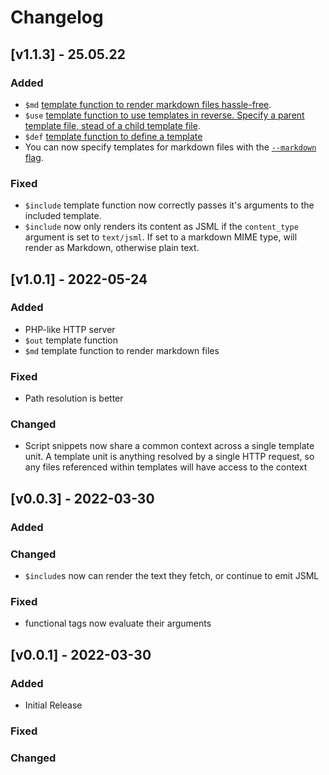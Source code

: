 # Changelog

## [v1.1.3] - 25.05.22
### Added
 - `$md` [template function to render markdown files hassle-free](https://github.com/J-Cake/jstempl/wiki/Templating-Functions#md-file-string).
 - `$use` [template function to use templates in reverse. Specify a parent template file, stead of a child template file](https://github.com/J-Cake/jstempl/wiki/Templating-Functions#usetemplate-string-as-string). 
 - `$def` [template function to define a template](https://github.com/J-Cake/jstempl/wiki/Custom-Templating-Functions)
 - You can now specify templates for markdown files with the [`--markdown` flag](https://github.com/J-Cake/jstempl/wiki/CLI).

### Fixed
 - `$include` template function now correctly passes it's arguments to the included template.
 - `$include` now only renders its content as JSML if the `content_type` argument is set to `text/jsml`. If set to a markdown MIME type, will render as Markdown, otherwise plain text.

## [v1.0.1] - 2022-05-24
### Added
 - PHP-like HTTP server
 - `$out` template function
 - `$md` template function to render markdown files

### Fixed
 - Path resolution is better

### Changed
 - Script snippets now share a common context across a single template unit. A template unit is anything resolved by a single HTTP request, so any files referenced within templates will have access to the context

## [v0.0.3] - 2022-03-30
### Added
### Changed
 - `$include`s now can render the text they fetch, or continue to emit JSML
### Fixed
 - functional tags now evaluate their arguments

## [v0.0.1] - 2022-03-30
### Added
 - Initial Release

### Fixed
### Changed